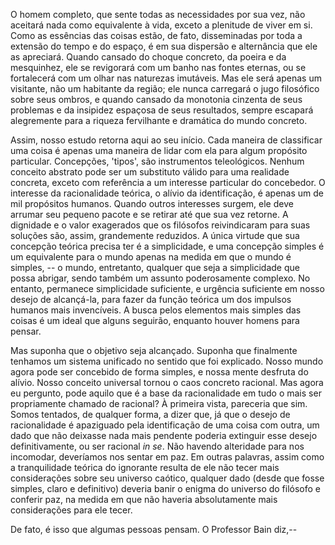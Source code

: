 O homem completo, que sente todas as necessidades por sua vez, não aceitará nada como equivalente à vida, exceto a plenitude de viver em si. Como as essências das coisas estão, de fato, disseminadas por toda a extensão do tempo e do espaço, é em sua dispersão e alternância que ele as apreciará. Quando cansado do choque concreto, da poeira e da mesquinhez, ele se revigorará com um banho nas fontes eternas, ou se fortalecerá com um olhar nas naturezas imutáveis. Mas ele será apenas um visitante, não um habitante da região; ele nunca carregará o jugo filosófico sobre seus ombros, e quando cansado da monotonia cinzenta de seus problemas e da insipidez espaçosa de seus resultados, sempre escapará alegremente para a riqueza fervilhante e dramática do mundo concreto.

Assim, nosso estudo retorna aqui ao seu início. Cada maneira de classificar uma coisa é apenas uma maneira de lidar com ela para algum propósito particular. Concepções, 'tipos', são instrumentos teleológicos. Nenhum conceito abstrato pode ser um substituto válido para uma realidade concreta, exceto com referência a um interesse particular do concebedor. O interesse da racionalidade teórica, o alívio da identificação, é apenas um de mil propósitos humanos. Quando outros interesses surgem, ele deve arrumar seu pequeno pacote e se retirar até que sua vez retorne. A dignidade e o valor exagerados que os filósofos reivindicaram para suas soluções são, assim, grandemente reduzidos. A única virtude que sua concepção teórica precisa ter é a simplicidade, e uma concepção simples é um equivalente para o mundo apenas na medida em que o mundo é simples, -- o mundo, entretanto, qualquer que seja a simplicidade que possa abrigar, sendo também um assunto poderosamente complexo. No entanto, permanece simplicidade suficiente, e urgência suficiente em nosso desejo de alcançá-la, para fazer da função teórica um dos impulsos humanos mais invencíveis. A busca pelos elementos mais simples das coisas é um ideal que alguns seguirão, enquanto houver homens para pensar.

Mas suponha que o objetivo seja alcançado. Suponha que finalmente tenhamos um sistema unificado no sentido que foi explicado. Nosso mundo agora pode ser concebido de forma simples, e nossa mente desfruta do alívio. Nosso conceito universal tornou o caos concreto racional. Mas agora eu pergunto, pode aquilo que é a base da racionalidade em tudo o mais ser propriamente chamado de racional? À primeira vista, pareceria que sim. Somos tentados, de qualquer forma, a dizer que, já que o desejo de racionalidade é apaziguado pela identificação de uma coisa com outra, um dado que não deixasse nada mais pendente poderia extinguir esse desejo definitivamente, ou ser racional _in se_. Não havendo alteridade para nos incomodar, deveríamos nos sentar em paz. Em outras palavras, assim como a tranquilidade teórica do ignorante resulta de ele não tecer mais considerações sobre seu universo caótico, qualquer dado (desde que fosse simples, claro e definitivo) deveria banir o enigma do universo do filósofo e conferir paz, na medida em que não haveria absolutamente mais considerações para ele tecer.

De fato, é isso que algumas pessoas pensam. O Professor Bain diz,--
